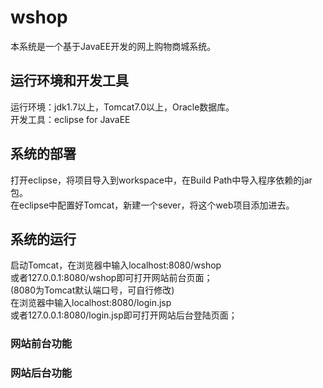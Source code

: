 # wshop
本系统是一个基于JavaEE开发的网上购物商城系统。
## 运行环境和开发工具
运行环境：jdk1.7以上，Tomcat7.0以上，Oracle数据库。<br>
开发工具：eclipse for JavaEE
## 系统的部署
打开eclipse，将项目导入到workspace中，在Build Path中导入程序依赖的jar包。<br>
在eclipse中配置好Tomcat，新建一个sever，将这个web项目添加进去。
## 系统的运行
启动Tomcat，在浏览器中输入localhost:8080/wshop<br>
或者127.0.0.1:8080/wshop即可打开网站前台页面；<br>
(8080为Tomcat默认端口号，可自行修改)<br>
在浏览器中输入localhost:8080/login.jsp<br>
或者127.0.0.1:8080/login.jsp即可打开网站后台登陆页面；<br>
### 网站前台功能

### 网站后台功能
